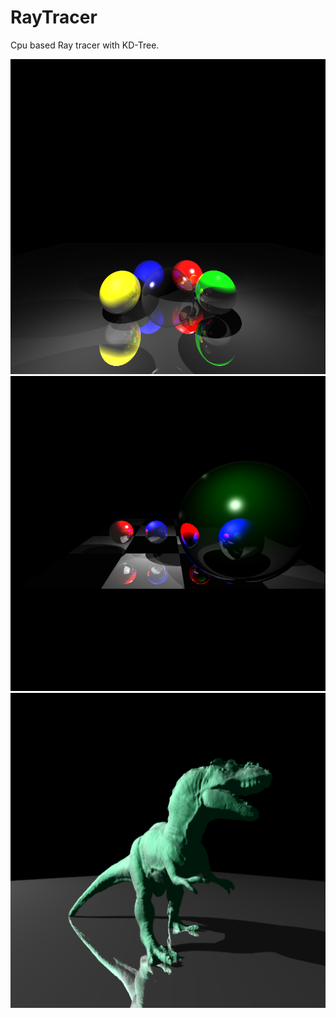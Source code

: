 # RayTracer

Cpu based Ray tracer with KD-Tree.

<img src="https://raw.githubusercontent.com/elpekozgun/RayTracer/master/RayTracer/samples/1.PNG" alt="drawing" width="512"/>

<img src="https://raw.githubusercontent.com/elpekozgun/RayTracer/master/RayTracer/samples/2.PNG" alt="drawing" width="512"/>

<img src="https://raw.githubusercontent.com/elpekozgun/RayTracer/master/RayTracer/samples/3.PNG" alt="drawing" width="512"/>
